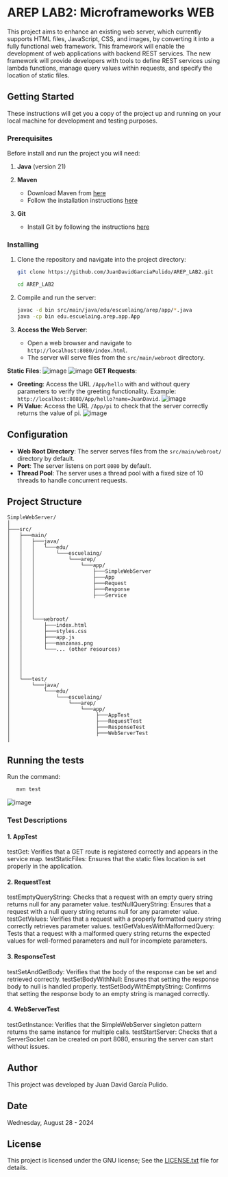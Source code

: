 # AREP LAB2: Microframeworks WEB

This project aims to enhance an existing web server, which currently supports HTML files, JavaScript, CSS, and images, by converting it into a fully functional web framework. This framework will enable the development of web applications with backend REST services. The new framework will provide developers with tools to define REST services using lambda functions, manage query values within requests, and specify the location of static files.

## Getting Started

These instructions will get you a copy of the project up and running on your local machine for development and testing purposes.

### Prerequisites

Before install and run the project you will need:

1. **Java** (version 21)


2. **Maven**
    - Download Maven from [here](http://maven.apache.org/download.html)
    - Follow the installation instructions [here](http://maven.apache.org/download.html#Installation)

3. **Git**
    - Install Git by following the instructions [here](http://git-scm.com/book/en/v2/Getting-Started-Installing-Git)

### Installing

1. Clone the repository and navigate into the project directory:
    ```sh
    git clone https://github.com/JuanDavidGarciaPulido/AREP_LAB2.git

    cd AREP_LAB2
    ```

2. Compile and run the server:
    ```sh
   javac -d bin src/main/java/edu/escuelaing/arep/app/*.java
   java -cp bin edu.escuelaing.arep.app.App
    ```

3. **Access the Web Server**:
   - Open a web browser and navigate to `http://localhost:8080/index.html`.
   - The server will serve files from the `src/main/webroot` directory.
     
**Static Files**:
![image](https://github.com/user-attachments/assets/fcbfc896-2723-47de-b8b7-5ffe44ee6173)
![image](https://github.com/user-attachments/assets/1dd02b6e-f21e-48ef-9b01-c4bc46e3ade9)
**GET Requests**:
- **Greeting**: Access the URL `/App/hello` with and without query parameters to verify the greeting functionality. Example: `http://localhost:8080/App/hello?name=JuanDavid`.
![image](https://github.com/user-attachments/assets/894367b2-66eb-449a-95e1-daf6c647e78c)
- **Pi Value**: Access the URL `/App/pi` to check that the server correctly returns the value of pi.
![image](https://github.com/user-attachments/assets/ff13af99-102e-43ff-991e-f11c48647aea)

## Configuration
- **Web Root Directory**: The server serves files from the `src/main/webroot/` directory by default.
- **Port**: The server listens on port `8080` by default.
- **Thread Pool**: The server uses a thread pool with a fixed size of 10 threads to handle concurrent requests.

## Project Structure
```
SimpleWebServer/
│
├───src/
│   ├───main/
│   │   ├───java/
│   │   │   └───edu/
│   │   │       └───escuelaing/
│   │   │           └───arep/
│   │   │               └───app/
│   │   │                   ├───SimpleWebServer
│   │   │                   ├───App
│   │   │                   ├───Request
│   │   │                   ├───Response
│   │   │                   ├───Service
│   │   │               
│   │   │
│   │   │
│   │   └───webroot/        
│   │       ├───index.html  
│   │       ├───styles.css  
│   │       ├───app.js      
│   │       ├───manzanas.png
│   │       └───... (other resources)
│   │    
│   │
│   │
│   │                 
│   └───test/
│       └───java/
│           └───edu/
│               └───escuelaing/
│                   └───arep/
│                       └───app/
│                            ├───AppTest
│                            ├───RequestTest
│                            ├───ResponseTest
│                            ├───WebServerTest
│                   
```

## Running the tests
Run the command:
```sh
   mvn test
```

![image](https://github.com/user-attachments/assets/c22c039b-7bfb-4285-9b16-fc805256cd68)

### Test Descriptions
#### 1. AppTest
testGet: Verifies that a GET route is registered correctly and appears in the service map.
testStaticFiles: Ensures that the static files location is set properly in the application.
#### 2. RequestTest
testEmptyQueryString: Checks that a request with an empty query string returns null for any parameter value.
testNullQueryString: Ensures that a request with a null query string returns null for any parameter value.
testGetValues: Verifies that a request with a properly formatted query string correctly retrieves parameter values.
testGetValuesWithMalformedQuery: Tests that a request with a malformed query string returns the expected values for well-formed parameters and null for incomplete parameters.
#### 3. ResponseTest
testSetAndGetBody: Verifies that the body of the response can be set and retrieved correctly.
testSetBodyWithNull: Ensures that setting the response body to null is handled properly.
testSetBodyWithEmptyString: Confirms that setting the response body to an empty string is managed correctly.
#### 4. WebServerTest
testGetInstance: Verifies that the SimpleWebServer singleton pattern returns the same instance for multiple calls.
testStartServer: Checks that a ServerSocket can be created on port 8080, ensuring the server can start without issues.

## Author
This project was developed by Juan David García Pulido.

## Date

Wednesday, August 28 - 2024

## License

This project is licensed under the GNU license; See the [LICENSE.txt](LICENSE.txt) file for details.


